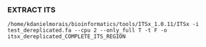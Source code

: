 ### EXTRACT ITS

`/home/kdanielmorais/bioinformatics/tools/ITSx_1.0.11/ITSx -i test_dereplicated.fa --cpu 2 --only_full T -t F -o itsx_dereplicated_COMPLETE_ITS_REGION`
